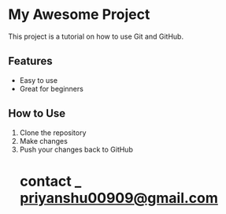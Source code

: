 # My Awesome Project
This project is a tutorial on how to use Git and GitHub.
## Features
- Easy to use
- Great for beginners
## How to Use
1. Clone the repository
2. Make changes
3. Push your changes back to GitHub
   # contact _ priyanshu00909@gmail.com
